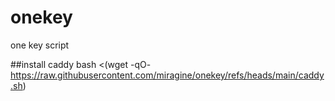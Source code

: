 # onekey
one key script

##install caddy
bash <(wget -qO- https://raw.githubusercontent.com/miragine/onekey/refs/heads/main/caddy.sh)
